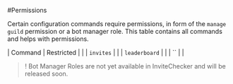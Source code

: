 #Permissions

Certain configuration commands require permissions, in form of the `manage guild` permission or a bot manager role.
This table contains all commands and helps with permissions.

| Command | Restricted |
| 
| `invites`     |    |
| `leaderboard` |    |
| ``            |    |

>! Bot Manager Roles are not yet available in InviteChecker and will be released soon.